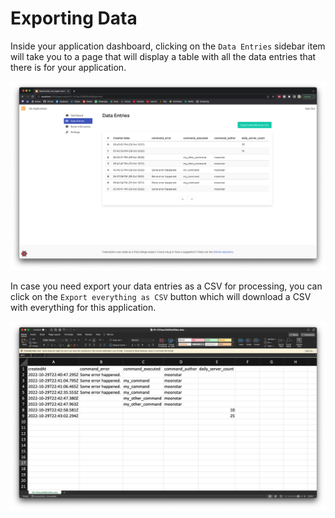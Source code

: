 # Exporting Data

Inside your application dashboard, clicking on the `Data Entries` sidebar item will take you to a page that will display
a table with all the data entries that there is for your application.

![data-entries](../assets/getting-started/exporting-data/data-entries.png)

In case you need export your data entries as a CSV for processing, you can click on the `Export everything as CSV` button
which will download a CSV with everything for this application.

![csv-export](../assets/getting-started/exporting-data/csv-export.png)
